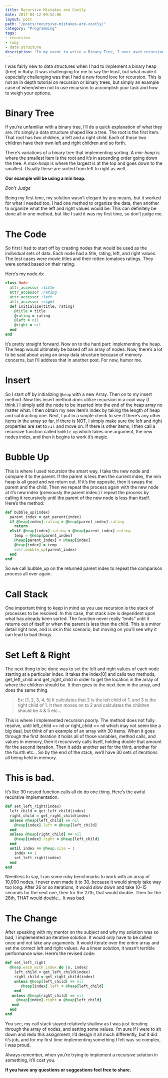 ```yaml
---
title: Recursive Mistakes are Costly
date: 2017-04-12 09:52:06
layout: post
path: "/posts/recursive-mistakes-are-costly/"
category: "Programming"
tags:
- recursion
- ruby
- data structure
description: "In my event to write a Binary Tree, I over used recursion which resulted in over loading my memory like crazy. Had to manually kill the process to fix it."
---
```


I was fairly new to data structures when I had to implement a binary heap (tree) in Ruby. It was challenging for me to say the least, but what made it especially challenging was that I had a new found love for recursion. <!--more-->This is not an in depth tutorial on recursion or binary trees, but simply an example case of when/when not to use recursion to accomplish your task and how to weigh your options.

# Binary Tree
If you’re unfamiliar with a binary tree, I’ll do a quick explanation of what they are. It’s simply a data structure shaped like a tree. The root is the first item. That root has two children, a left and a right child. Each of those two children have their own left and right children and so forth.

There’s variations of a binary tree that implementing sorting. A *min-heap* is where the smallest item is the root and it’s in ascending order going down the tree. A *max-heap* is where the largest is at the top and goes down to the smallest. Usually these are sorted from left to right as well.

**Our example will be using a min heap.**

_Don’t Judge_

Being my first time, my solution wasn’t elegant by any means, but it worked for what I needed too. I had one method to organize the data, then another to organize what the left and right values would be. This can definitely be done all in one method, but like I said it was my first time, so don’t judge me.

# The Code
So first I had to start off by creating nodes that would be used as the individual sets of data. Each node had a title, rating, left, and right values. The test cases were movie titles and their rotten tomatoes ratings. They were sorted based on their rating.

Here’s my node.rb:
```ruby
class Node
  attr_accessor :title
  attr_accessor :rating
  attr_accessor :left
  attr_accessor :right
  def initialize(title, rating)
    @title = title
    @rating = rating
    @left = nil
    @right = nil
  end
end
````

It’s pretty straight forward. Now on to the hard part: implementing the heap.
The heap would ultimately be based off an array of nodes. Now, there’s a lot to be said about using an array data structure because of memory concerns, but I’ll address that in another post. For now, humor me.

# Insert

So I start off by initializing `@heap` with a new Array. Then on to my insert method. Now this insert method _does_ utilize recursion in a cool way (I think.) I simply add the node to be inserted into the end of the heap array no matter what. I then obtain my new item’s index by taking the length of heap and subtracting one. Next, I put in a simple check to see if there’s any other items in the array so far, if there is NOT, I simply make sure the left and right properties are set to `nil` and move on. If there is other items, I then call a recursive function called `bubble_up` which takes one argument, the new nodes index, and then it begins to work it’s magic.

# Bubble Up

This is where I used recursion the smart way. I take the new node and compare it to the parent. If the parent is less then the current index, the min heap is all good and we return out. If it’s the opposite, then it swaps the parent and the child. Then we repeat the process again with the new node at it’s new index (previously the parent index.) I repeat the process by calling it recursively until the parent of the new node is less than itself. Here’s the method:

```ruby
def bubble_up(index) 
  parent_index = get_parent(index) 
  if @heap[index].rating > @heap[parent_index].rating 
    return 
  elsif @heap[index].rating < @heap[parent_index].rating 
    temp = @heap[parent_index] 
    @heap[parent_index] = @heap[index] 
    @heap[index] = temp 
    self.bubble_up(parent_index) 
  end 
end
```

So we call bubble_up on the returned parent index to repeat the comparison process all over again.

# Call Stack
One important thing to keep in mind as you use recursion is the stack of processes to be resolved. In this case, that stack size is dependent upon what has already been sorted. The function never really “ends” until it returns out of itself or when the parent is less than the child. This is a minor detail right now, and is ok in this scenario, but moving on you’ll see why it can lead to bad things.

# Set Left & Right
The next thing to be done was to set the left and right values of each node starting at a particular index. It takes the index[0] and calls two methods, get_left_child and get_right_child in order to get the location in the array of where the children should be. It then goes to the next item in the array, and does the same thing.

> Ex: [1, 2, 3, 4, 5] It calculates that 2 is the left child of 1, and 3 is the right child of 1. It then moves on to 2 and calculates the children should be 4 & 5 etc…

This is where I implemented recursion poorly. The method does not fully resolve, until left_child == nil or right_child == nil which may not seem like a big deal, but think of an example of an array with 30 items. When it goes through the first iteration it holds all of those variables, method calls, and values in memory, then it recursively calls itself, holding double that amount for the second iteration. Then it adds another set for the third, another for the fourth etc... So by the end of the stack, we’ll have 30 sets of iterations all being held in memory.

# This is bad.

It’s like 30 nested function calls all do do one thing. Here’s the awful recursive implementation.

```ruby
def set_left_right(index)
  left_child = get_left_child(index)
  right_child = get_right_child(index)
  unless @heap[left_child] == nil
    @heap[index].left = @heap[left_child]
  end
  unless @heap[right_child] == nil
    @heap[index].right = @heap[left_child]
  end
  until index == @heap.size — 1
    index += 1
    set_left_right(index)
  end
end
```

Needless to say, I ran some ruby benchmarks to work with an array of 10,000 nodes. I never even made it to 30, because it would simply take way too long. After 26 or so iterations, it would slow down and take 10–15 seconds for the next one, then for the 27th, that would double. Then for the 28th, THAT would double… It was bad.

# The Change
After speaking with my mentor on the subject and why my solution was so bad, I implemented an iterative solution. It would only have to be called once and not take any arguments. It would iterate over the entire array and set the correct left and right values. As a linear solution, it wasn’t terrible performance wise. Here’s the revised code:
```ruby
def set_left_right
  @heap.each_with_index do |x, index| 
    left_child = get_left_child(index)
    right_child = get_right_child(index)
    unless @heap[left_child] == nil
       @heap[index].left = @heap[left_child]
    end
   unless @heap[right_child] == nil
     @heap[index].right = @heap[left_child]
   end
  end
end
```

You see, my call stack stayed relatively shallow as I was just iterating through the array of nodes, and setting some values. I’m sure if I were to sit down and redo this assignment, I’d design it all much differently, but it did it’s job, and for my first time implementing something I felt was so complex, I was proud.

Always remember, when you’re trying to implement a recursive solution in something, it’ll cost you.

**If you have any questions or suggestions feel free to share.**
